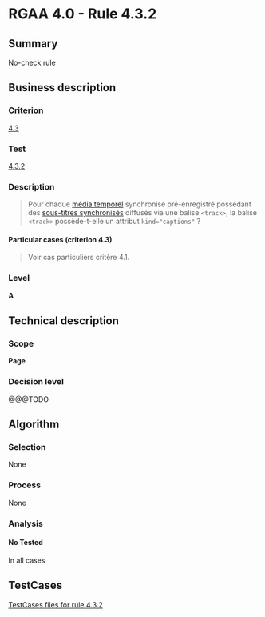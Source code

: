 # RGAA 4.0 - Rule 4.3.2

## Summary
No-check rule


## Business description

### Criterion
[4.3](https://www.numerique.gouv.fr/publications/rgaa-accessibilite/methode/criteres/#crit-4-3)

### Test
[4.3.2](https://www.numerique.gouv.fr/publications/rgaa-accessibilite/methode/criteres/#test-4-3-2)

### Description
> Pour chaque [média temporel](https://www.numerique.gouv.fr/publications/rgaa-accessibilite/methode/glossaire/#media-temporel-type-son-video-et-synchronise) synchronisé pré-enregistré possédant des [sous-titres synchronisés](https://www.numerique.gouv.fr/publications/rgaa-accessibilite/methode/glossaire/#sous-titres-synchronises-objet-multimedia) diffusés via une balise `<track>`, la balise `<track>` possède-t-elle un attribut `kind="captions"` ?

#### Particular cases (criterion 4.3)
> Voir cas particuliers critère 4.1.

### Level
**A**


## Technical description

### Scope
**Page**

### Decision level
@@@TODO


## Algorithm

### Selection
None

### Process
None

### Analysis

#### No Tested
In all cases


##  TestCases

[TestCases files for rule 4.3.2](https://gitlab.com/asqatasun/Asqatasun/-/tree/v5/rules/rules-rgaa4.0/src/test/resources/testcases/rgaa40//Rgaa40Rule040302/)


